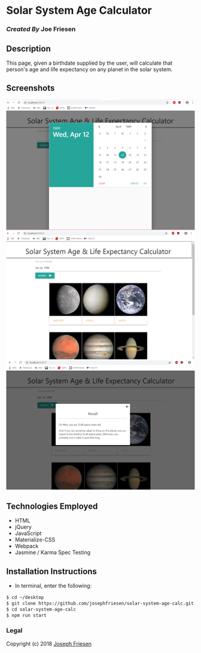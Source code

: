 # Solar System Age Calculator

### _Created By_ **Joe Friesen**

## Description

This page, given a birthdate supplied by the user, will calculate that person's age and life expectancy on any planet in the solar system.

## Screenshots

![Landing Page 1](src/img/landing-page1.png)
![Landing Page 2](src/img/landing-page2.png)
![Landing Page 3](src/img/landing-page3.png)


## Technologies Employed

* HTML
* jQuery
* JavaScript
* Materialize-CSS
* Webpack
* Jasmine / Karma Spec Testing

## Installation Instructions

* In terminal, enter the following:
```
$ cd ~/desktop
$ git clone https://github.com/josephfriesen/solar-system-age-calc.git
$ cd solar-system-age-calc
$ npm run start
```

### Legal

Copyright (c) 2018 [Joseph Friesen](mailto:friesen.josephc@gmail.com)
